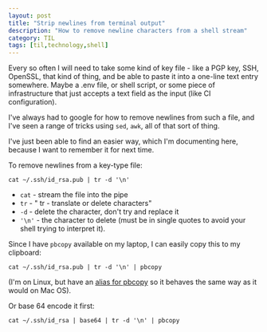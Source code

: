 ```yaml
---
layout: post
title: "Strip newlines from terminal output"
description: "How to remove newline characters from a shell stream"
category: TIL
tags: [til,technology,shell]
---
```


Every so often I will need to take some kind of key file - like a PGP key, SSH, OpenSSL, that kind
of thing, and be able to paste it into a one-line text entry somewhere. Maybe a .env file, or shell
script, or some piece of infrastructure that just accepts a text field as the input (like CI
configuration).

I've always had to google for how to remove newlines from such a file, and I've seen a range of
tricks using `sed`, `awk`, all of that sort of thing. 

I've just been able to find an easier way, which I'm documenting here, because I want to remember it
for next time. 

To remove newlines from a key-type file:

```
cat ~/.ssh/id_rsa.pub | tr -d '\n'
```

* `cat` - stream the file into the pipe
* `tr` - " tr - translate or delete characters"
* `-d` - delete the character, don't try and replace it
* `'\n'` - the character to delete (must be in single quotes to avoid your shell trying to interpret
  it).

Since I have `pbcopy` available on my laptop, I can easily copy this to my clipboard:

```
cat ~/.ssh/id_rsa.pub | tr -d '\n' | pbcopy
```

(I'm on Linux, but have an [alias for
pbcopy](https://github.com/joshmcarthur/dotfiles/blob/88af7b25550380916d8f7186f1f18160c98ef69d/zsh/plugins/macbuntu/init.zsh#L1)
so it behaves the same way as it would on Mac OS).

Or base 64 encode it first:

```
cat ~/.ssh/id_rsa | base64 | tr -d '\n' | pbcopy
```

